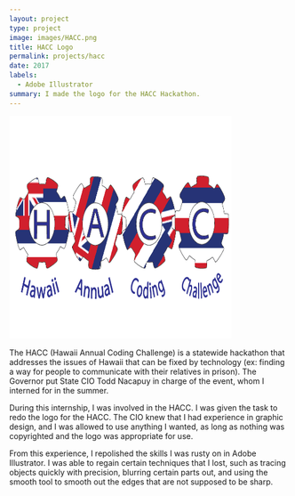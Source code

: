 ```yaml
---
layout: project
type: project
image: images/HACC.png
title: HACC Logo
permalink: projects/hacc
date: 2017
labels:
  - Adobe Illustrator
summary: I made the logo for the HACC Hackathon.
---
```


<div class="ui small rounded images">
  <img class="ui image" src="../images/HACC.png" width=400px; height=400px;>
</div>

  The HACC (Hawaii Annual Coding Challenge) is a statewide hackathon that addresses the issues of Hawaii that can be fixed by technology (ex: finding a way for people to communicate with their relatives in prison).  The Governor put State CIO Todd Nacapuy in charge of the event, whom I interned for in the summer.  

  During this internship, I was involved in the HACC.  I was given the task to redo the logo for the HACC.  The CIO knew that I had experience in graphic design, and I was allowed to use anything I wanted, as long as nothing was copyrighted and the logo was appropriate for use. 
  
  From this experience, I repolished the skills I was rusty on in Adobe Illustrator.  I was able to regain certain techniques that I lost, such as tracing objects quickly with precision, blurring certain parts out, and using the smooth tool to smooth out the edges that are not supposed to be sharp.
